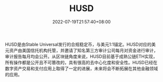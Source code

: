 ﻿---
weight: 
title: "HUSD"
description: "HUSD是由Stable Universal发行的合规稳定币，与美元11锚定"
date: 2022-07-19T21:57:40+08:00
lastmod: 2022-07-19T16:45:40+08:00
draft: false
authors: ["浮尘"]
featuredImage: "husd.webp"
link: "https://www.stcoins.com/"
tags: ["数字代币","HUSD"]
categories: ["navigation"]
navigation: ["数字代币"]
lightgallery: true
toc: true
pinned: false
recommend: false
recommend1: false
---
HUSD是由Stable Universal发行的合规稳定币，与美元1:1锚定。HUSD对应的美元资产由美国信托机构托管，并邀请了知名第三方审计公司每月对资金进行审计，审计报告每月均会公开。从区块链角度来说，HUSD目前基于成熟公链ETH实现，所有操作都是公开且不可篡改的，具有很高的去中心化度和安全性。HUSD已经在数字资产交易和支付应用上取得了一定的进展，未来将会不断拓展在其他金融领域的应用。
